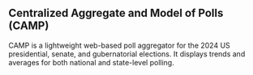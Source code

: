 ## Centralized Aggregate and Model of Polls (CAMP)

CAMP is a lightweight web-based poll aggregator for the 2024 US presidential, senate, and gubernatorial elections. It displays trends and averages for both national and state-level polling.